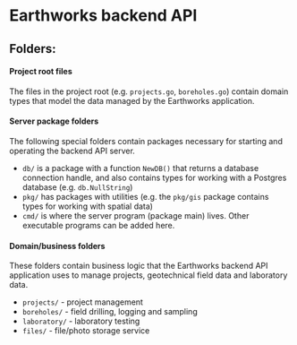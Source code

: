 # Earthworks backend API

## Folders:

#### Project root files

The files in the project root (e.g. `projects.go`, `boreholes.go`) contain domain types that model the data managed by the Earthworks application.

#### Server package folders

The following special folders contain packages necessary for starting and operating the backend API server.

* `db/` is a package with a function `NewDB()` that returns a database connection handle, and also contains types for working with a Postgres database (e.g. `db.NullString`)
* `pkg/` has packages with utilities (e.g. the `pkg/gis` package contains types for working with spatial data)
* `cmd/` is where the server program (package main) lives. Other executable programs can be added here.

#### Domain/business folders

These folders contain business logic that the Earthworks backend API application uses to manage projects, geotechnical field data and laboratory data.

* `projects/` - project management
* `boreholes/` - field drilling, logging and sampling
* `laboratory/` - laboratory testing
* `files/` - file/photo storage service
